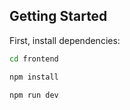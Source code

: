 ## Getting Started

First, install dependencies:

```bash
cd frontend

npm install

npm run dev
```

